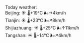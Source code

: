 Today weather:  
Beijing: ☀️   🌡️+19°C 🌬️→4km/h  
Tianjin: ☀️   🌡️+23°C 🌬️↗8km/h  
Shijiazhuang: ☀️   🌡️+25°C 🌬️↑11km/h  
Tangshan: ☀️   🌡️+14°C 🌬️↗4km/h  
